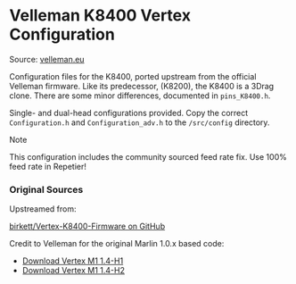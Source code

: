 # Velleman K8400 Vertex Configuration

Source: [velleman.eu](https://www.velleman.eu/products/view/?id=417866)

Configuration files for the K8400, ported upstream from the official Velleman firmware.
Like its predecessor, (K8200), the K8400 is a 3Drag clone. There are some minor differences, documented in `pins_K8400.h`.

Single- and dual-head configurations provided. Copy the correct `Configuration.h` and `Configuration_adv.h` to the `/src/config` directory.

> [!NOTE]
> This configuration includes the community sourced feed rate fix. Use 100% feed rate in Repetier!

### Original Sources

Upstreamed from:

[birkett/Vertex-K8400-Firmware on GitHub](https://github.com/birkett/Vertex-K8400-Firmware)

Credit to Velleman for the original Marlin 1.0.x based code:

- [Download Vertex M1 1.4-H1](https://cdn.velleman.eu/downloads/files/vertex/firmware/vertex-m1-v1.4-h1.zip)
- [Download Vertex M1 1.4-H2](https://cdn.velleman.eu/downloads/files/vertex/firmware/vertex-m1-v1.4-h2.zip)
